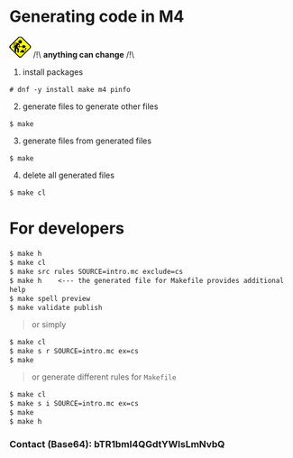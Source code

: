 # Generating code in M4
[![unfinished](img/unfinished.gif "The project is under development, anything can change!")](#generating-code-in-m4)
/!\ **anything can change** /!\
1. install packages
```
# dnf -y install make m4 pinfo
```
2. generate files to generate other files
```
$ make
```
3. generate files from generated files
```
$ make
```
4. delete all generated files
```
$ make cl
```
# For developers
```
$ make h
$ make cl
$ make src rules SOURCE=intro.mc exclude=cs
$ make h	<--- the generated file for Makefile provides additional help
$ make spell preview
$ make validate publish
```
> or simply
```
$ make cl
$ make s r SOURCE=intro.mc ex=cs
$ make
```
> or generate different rules for `Makefile`
```
$ make cl
$ make s i SOURCE=intro.mc ex=cs
$ make
$ make h
```
### Contact (Base64): bTR1bml4QGdtYWlsLmNvbQ
